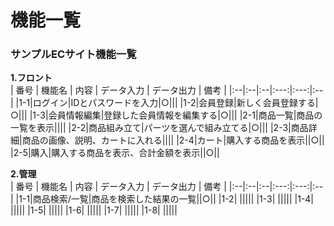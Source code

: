 # 機能一覧
### サンプルECサイト機能一覧
**1.フロント**  
 | 番号 | 機能名 | 内容 | データ入力 | データ出力 | 備考 |
 |:--|:--|:--|:---:|:---:|:--|
 |1-1|ログイン|IDとパスワードを入力|○|||
 |1-2|会員登録|新しく会員登録する|○|||
 |1-3|会員情報編集|登録した会員情報を編集する|○|||
 |2-1|商品一覧|商品の一覧を表示||||
 |2-2|商品組み立て|パーツを選んで組み立てる|○|||
 |2-3|商品詳細|商品の画像、説明、カートに入れる||||
 |2-4|カート|購入する商品を表示||○||
 |2-5|購入|購入する商品を表示、合計金額を表示||○||
 
 **2.管理**  
 | 番号 | 機能名 | 内容 | データ入力 | データ出力 | 備考 |
 |:--|:--|:--|:---:|:---:|:--|
 |1-1|商品検索/一覧|商品を検索した結果の一覧||○||
 |1-2| |||||
 |1-3| |||||
 |1-4| |||||
 |1-5| |||||
 |1-6| |||||
 |1-7| |||||
 |1-8| |||||



